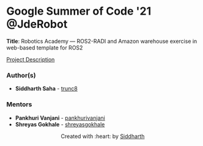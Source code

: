 # Google Summer of Code \'21 @JdeRobot

**Title**: Robotics Academy &mdash; ROS2-RADI and Amazon warehouse exercise in web-based template for ROS2

[Project Description](https://summerofcode.withgoogle.com/projects/#5887913654484992)



### Author(s)

* **Siddharth Saha** - [trunc8](https://github.com/trunc8)

### Mentors

* **Pankhuri Vanjani** - [pankhurivanjani](https://github.com/pankhurivanjani)
* **Shreyas Gokhale** - [shreyasgokhale](https://github.com/shreyasgokhale)

<p align='center'>Created with :heart: by <a href="https://www.linkedin.com/in/sahasiddharth611/">Siddharth</a></p>
